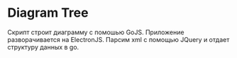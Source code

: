 # Diagram Tree

Скрипт строит диаграмму с помошью GoJS.
Приложение разворачивается на ElectronJS.
Парсим xml с помощью JQuery и отдает структуру данных в go.

